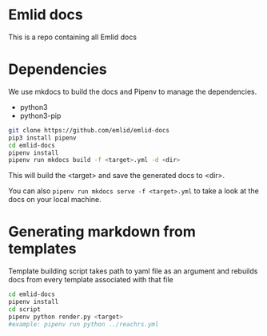 # Emlid docs

This is a repo containing all Emlid docs

# Dependencies

We use mkdocs to build the docs and Pipenv to manage the dependencies.

- python3
- python3-pip

```bash
git clone https://github.com/emlid/emlid-docs
pip3 install pipenv
cd emlid-docs
pipenv install
pipenv run mkdocs build -f <target>.yml -d <dir>
```

This will build the \<target\> and save the generated docs to \<dir\>.

You can also `pipenv run mkdocs serve -f <target>.yml` to take a look at the docs on your local machine.

# Generating markdown from templates

Template building script takes path to yaml file as an argument and rebuilds docs from every template associated with that file
```bash
cd emlid-docs
pipenv install
cd script
pipenv python render.py <target>
#example: pipenv run python ../reachrs.yml
```
